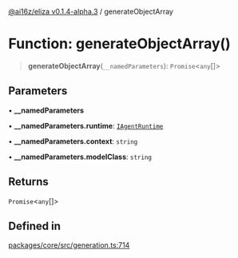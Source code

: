 [@ai16z/eliza v0.1.4-alpha.3](../index.md) / generateObjectArray

# Function: generateObjectArray()

> **generateObjectArray**(`__namedParameters`): `Promise`\<`any`[]\>

## Parameters

• **\_\_namedParameters**

• **\_\_namedParameters.runtime**: [`IAgentRuntime`](../interfaces/IAgentRuntime.md)

• **\_\_namedParameters.context**: `string`

• **\_\_namedParameters.modelClass**: `string`

## Returns

`Promise`\<`any`[]\>

## Defined in

[packages/core/src/generation.ts:714](https://github.com/christroutner/eliza/blob/main/packages/core/src/generation.ts#L714)
